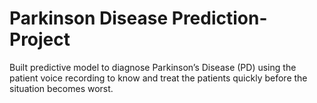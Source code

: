 # Parkinson Disease Prediction-Project
Built predictive model to diagnose Parkinson’s Disease (PD) using the patient voice recording to know and treat the patients quickly before the situation becomes worst. 
